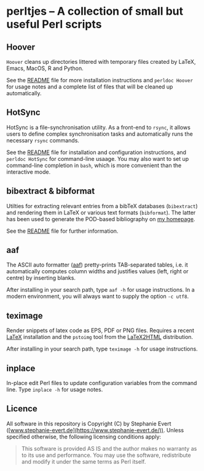 # perltjes – A collection of small but useful Perl scripts


## Hoover

`Hoover` cleans up directories littered with temporary files created by LaTeX, Emacs, MacOS, R and Python. 

See the [README](Hoover/) file for more installation instructions and
`perldoc Hoover` for usage notes and a complete list of files that will
be cleaned up automatically.


## HotSync

HotSync is a file-synchronisation utility. As a front-end to `rsync`, it allows users to define complex synchronisation tasks and automatically runs the necessary `rsync` commands.

See the [README](HotSync/) file for installation and configuration
instructions, and `perldoc HotSync` for command-line usaage. You may also
want to set up command-line completion in `bash`, which is more
convenient than the interactive mode.


## bibextract & bibformat

Utilties for extracting relevant entries from a bibTeX databases
(`bibextract`) and rendering them in LaTeX or various text formats
(`bibformat`). The latter has been used to generate the POD-based
bibliography on [my
homepage](http://www.stefan-evert.de/Publications.html).

See the [README](bibextract/) file for further information. 


## aaf

The ASCII auto formatter ([aaf](aaf/)) pretty-prints TAB-separated
tables, i.e. it automatically computes column widths and justifies values
(left, right or centre) by inserting blanks.

After installing in your search path, type `aaf -h` for usage
instructions. In a modern environment, you will always want to supply the
option `-c utf8`.


## teximage

Render snippets of latex code as EPS, PDF or PNG files. Requires a recent
[LaTeX](https://tug.org/texlive/) installation and the `pstoimg` tool
from the [LaTeX2HTML](https://www.latex2html.org/) distribution.

After installing in your search path, type `teximage -h` for usage
instructions.


## inplace

In-place edit Perl files to update configuration variables from the
command line. Type `inplace -h` for usage notes.


## Licence

All software in this repository is Copyright (C) by Stephanie Evert ([www.stephanie-evert.de](https://www.stephanie-evert.de/)).
Unless specified otherwise, the following licensing conditions apply:

> This software is provided AS IS and the author makes no warranty as to
> its use and performance. You may use the software, redistribute and
> modify it under the same terms as Perl itself.
